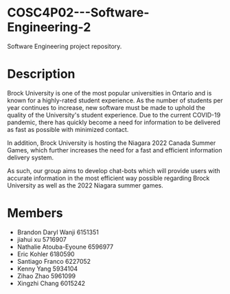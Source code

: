# COSC4P02---Software-Engineering-2
Software Engineering project repository.

# Description

Brock University is one of the most popular universities in Ontario and is known for a highly-rated student experience. As the number of students per year continues to increase, new software must be made to uphold the quality of the University's student experience. Due to the current COVID-19 pandemic, there has quickly become a need for information to be delivered as fast as possible with minimized contact. 

In addition, Brock University is hosting the Niagara 2022 Canada Summer Games, which further increases the need for a fast and efficient information delivery system.

As such, our group aims to develop chat-bots which will provide users with accurate information in the most efficient way possible regarding Brock University as well as the 2022 Niagara summer games.

# Members 

 - Brandon Daryl Wanji  6151351
 - jiahui xu 5716907
 - Nathalie Atouba-Eyoune 6596977
 - Eric Kohler 6180590
 - Santiago Franco 6227052
 - Kenny Yang 5934104
 - Zihao Zhao 5961099
 - Xingzhi Chang 6015242
